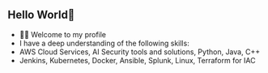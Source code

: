 ## Hello World👋
- 👨‍💻 Welcome to my profile
- I have a deep understanding of the following skills:
- AWS Cloud Services, AI Security tools and solutions, Python, Java, C++
- Jenkins, Kubernetes, Docker, Ansible, Splunk, Linux, Terraform for IAC
